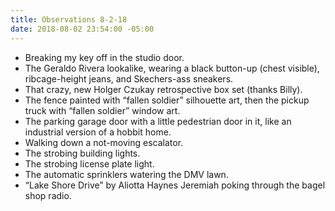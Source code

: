 ```yaml
---
title: Observations 8-2-18
date: 2018-08-02 23:54:00 -05:00
---
```


- Breaking my key off in the studio door.
- The Geraldo Rivera lookalike, wearing a black button-up (chest visible), ribcage-height jeans, and Skechers-ass sneakers.
- That crazy, new Holger Czukay retrospective box set (thanks Billy).
- The fence painted with “fallen soldier” silhouette art, then the pickup truck with “fallen soldier” window art.
- The parking garage door with a little pedestrian door in it, like an industrial version of a hobbit home.
- Walking down a not-moving escalator.
- The strobing building lights.
- The strobing license plate light.
- The automatic sprinklers watering the DMV lawn.
- “Lake Shore Drive” by Aliotta Haynes Jeremiah poking through the bagel shop radio.